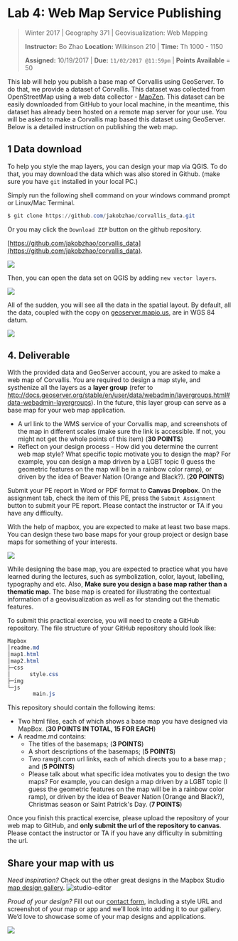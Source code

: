 # Lab 4: Web Map Service Publishing

> Winter 2017 | Geography 371 | Geovisualization: Web Mapping
>
> **Instructor:** Bo Zhao  **Location:** Wilkinson 210 | **Time:** Th 1000 - 1150
>
> **Assigned:** 10/19/2017 | **Due:** `11/02/2017 @11:59pm` | **Points Available** = 50




This lab will help you publish a base map of Corvallis using GeoServer. To do that, we provide a  dataset of Corvallis. This dataset was collected from OpenStreetMap using a web data collector - [MapZen](https://mapzen.com/). This dataset can be easily downloaded from GitHub to your local machine, in the meantime, this dataset has already been hosted on a remote map server for your use.  You will be asked to make a Corvallis map based this dataset using GeoServer. Below is a detailed instruction on publishing the web map.

## 1 Data download

To help you style the map layers, you can design your map via QGIS. To do that, you may download the data which was also stored in Github. (make sure you have `git` installed in your local PC.)

Simply run the following shell command on your windows command prompt or Linux/Mac Terminal.

```powershell
$ git clone https://github.com/jakobzhao/corvallis_data.git
```

Or you may click the `Download ZIP` button on the github repository.

[https://github.com/jakobzhao/corvallis_data](https://github.com/jakobzhao/corvallis_data).

![](img/github_corvallis.png)

Then, you can open the data set on QGIS by adding `new vector layers`.

![](img/qgis_add_layers.png)

All of the sudden, you will see all the data in the spatial layout. By default, all the data, coupled with the copy on [geoserver.mapio.us](geoserver.mapio.us), are in WGS 84 datum.

![](img/qgis.png)


## 4. Deliverable

With the provided data and GeoServer account, you are asked to make a web map of Corvallis. You are required to design a map style, and systhenize all the layers as a **layer group** (refer to http://docs.geoserver.org/stable/en/user/data/webadmin/layergroups.html#data-webadmin-layergroups). In the future, this layer group can serve as a base map for your web map application.  


- A url link to the WMS service of your Corvallis map, and screenshots of the map in different scales (make sure the link is accessible. If not,  you might not get the whole points of this item)  (**30 POINTS**)
- Reflect on your design process - How did you determine the current web map style?  What specific topic motivate you to design the map? For example, you can design a map driven by a LGBT topic (I guess the geometric features on the map will be in a rainbow color ramp), or driven by the idea of Beaver Nation (Orange and Black?).  (**20 POINTS**) 

Submit your PE report in Word or PDF format to **Canvas Dropbox**. On the assignment tab,  check the item of this PE, press the `Submit Assignment` button to submit your PE report. Please contact the instructor or TA if you have any difficulty.


With the help of mapbox, you are expected to make at least two base maps. You can design these two base maps for your group project or design base maps for something of your interests.

![](img/mapbox-featured-styles.png)

While designing the base map, you are expected to practice what you have learned during the lectures, such as symbolization, color, layout, labelling, typography and etc. Also, **Make sure you design a base map rather than a thematic map**. The base map is created for illustrating the contextual information of a geovisualization as well as for standing out the thematic features.


To submit this practical exercise, you will need to create a GitHub repository.  The file structure of your GitHub repository should look like:

```Powershell
Mapbox
│readme.md
│map1.html
│map2.html
├─css
│      style.css
├─img
└─js
        main.js
```

This repository should contain the following items:

- Two html files, each of which shows a base map you have designed via MapBox. (**30 POINTS IN TOTAL, 15 FOR EACH**)
- A readme.md contains:
  - The titles of the basemaps;  (**3 POINTS**)
  - A short descriptions of the basemaps;  (**5 POINTS**)
  - Two rawgit.com url links, each of which directs you to a base map ; and  (**5 POINTS**)
  - Please talk about what specific idea motivates you to design the two maps? For example, you can design a map driven by a LGBT topic (I guess the geometric features on the map will be in a rainbow color ramp), or driven by the idea of Beaver Nation (Orange and Black?), Christmas season or Saint Patrick's Day.  (**7 POINTS**)

Once you finish this practical exercise, please upload the repository of your web map to GitHub, and **only submit the url of the repository to canvas**. Please contact the instructor or TA if you have any difficulty in submitting the url.


## Share your map with us

*Need inspiration?* Check out the other great designs in the Mapbox Studio [map design gallery](https://www.mapbox.com/gallery/).
![studio-editor](https://www.mapbox.com/help/img/screenshots/gallery.gif)

*Proud of your design?* Fill out our [contact form](https://www.mapbox.com/contact/sales/), including a style URL and screenshot of your map or app and we’ll look into adding it to our gallery. We’d love to showcase some of your map designs and applications.

![](img/screenshot.png)

